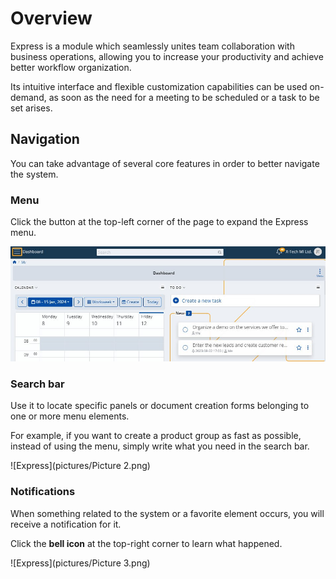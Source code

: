 # Overview

Express is a module which seamlessly unites team collaboration with business operations, allowing you to increase your productivity and achieve better workflow organization. 

Its intuitive interface and flexible customization capabilities can be used on-demand, as soon as the need for a meeting to be scheduled or a task to be set arises. 

## Navigation

You can take advantage of several core features in order to better navigate the system. 

### Menu 

Click the button at the top-left corner of the page to expand the Express menu. 

![Express](pictures/test.jpg)
 
### Search bar 

Use it to locate specific panels or document creation forms belonging to one or more menu elements. 

For example, if you want to create a product group as fast as possible, instead of using the menu, simply write what you need in the search bar.

![Express](pictures/Picture 2.png)

### Notifications 

When something related to the system or a favorite element occurs, you will receive a notification for it. 

Click the **bell icon** at the top-right corner to learn what happened.

![Express](pictures/Picture 3.png)


